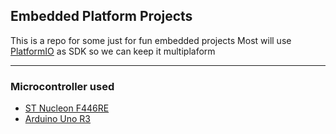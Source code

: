 ## Embedded Platform Projects

This is a repo for some just for fun embedded projects
Most will use [PlatformIO](https://platformio.org) as SDK so we can keep it multiplaform

---
### Microcontroller used
- [ST Nucleon F446RE](https://www.st.com/en/evaluation-tools/nucleo-f446re.html)
- [Arduino Uno R3](https://docs.arduino.cc/hardware/uno-rev3/)